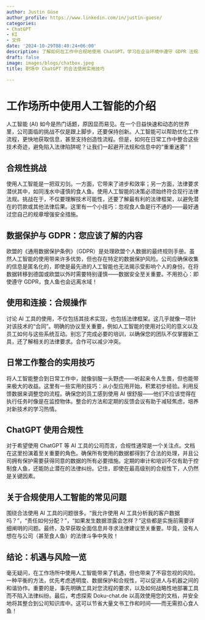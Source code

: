 ```yaml
---
author: Justin Güse
author_profile: https://www.linkedin.com/in/justin-guese/
categories:
- ChatGPT
- KI
- 文件
date: '2024-10-29T08:40:24+06:00'
description: 了解如何在工作中合规地使用 ChatGPT。学习在企业环境中遵守 GDPR 法规和最佳实践！
draft: false
image: images/blogs/chatbox.jpeg
title: 职场中 ChatGPT 的合法使用实用技巧

---
```

# 工作场所中使用人工智能的介绍

人工智能 (AI) 如今是热门话题，原因显而易见。在一个日益快速和动态的世界里，公司面临的挑战不仅是跟上脚步，还要保持创新。人工智能可以帮助优化工作流程，更快地获取信息，甚至支持创造性流程。但是，如何在日常工作中整合这些技术奇迹，避免陷入法律陷阱呢？让我们一起避开法规和信息中的“重重迷雾”！

## 合规性挑战

使用人工智能是一把双刃剑。一方面，它带来了进步和效率；另一方面，法律要求潜伏其中，如同浅水中谨慎的食人鱼。使用人工智能的决策必须始终符合现行法律法规。挑战在于，不仅要理解技术可能性，还要了解最有利的法律框架，以避免潜在的罚款或其他法律后果。这里有一个小技巧：忽视食人鱼是行不通的——最好通过您自己的规章增强安全措施。

## 数据保护与 GDPR：您应该了解的内容

欧盟的《通用数据保护条例》（GDPR）是处理欧盟个人数据的最终规则手册。虽然人工智能的使用带来许多优势，但也存在特定的数据保护风险。公司应确保收集的信息是匿名化的，即使是最先进的人工智能也无法揭示受影响个人的身份。在将数据转移到德国或欧盟以外时需要特别谨慎——数据安全至关重要。不用担心：即使遵守 GDPR，食人鱼也会远离水域！

## 使用和连接：合规操作

讨论 AI 工具的使用，不仅包括其技术实现，也包括法律框架。这几乎就像一项针对该技术的“合同”。明确的协议至关重要，例如人工智能的使用对公司的意义以及员工如何与这些系统互动。别忘了完成必要的培训，以确保您的团队不仅掌握新工具，还了解相关的法律要求。合作可以减少冲突。


## 日常工作整合的实用技巧

将人工智能整合到日常工作中，就像驯服一头野虎——听起来令人生畏，但也能带来极大的收益。这里有一些实用的技巧：从小型应用开始，积累初步经验。利用反馈数据来调整您的流程。确保您的员工感到使用 AI 很舒服——他们不应该觉得在执行任务时像是在监控物体。整合的方法和定期的反馈会议有助于减轻焦虑，培养对新技术的学习热情。


## ChatGPT 使用合规性

对于希望使用 ChatGPT 等 AI 工具的公司而言，合规性通常是一个关注点。文档在这里扮演着至关重要的角色。确保所有使用的数据都得到了合法的处理，并且公司拥有保护需要获得同意的数据的所有必要措施。定期的审计和培训不仅有助于控制食人鱼，还能防止潜在的法律纠纷。记住，即使在最高级别的合规性下，人仍然是关键因素。


## 关于合规使用人工智能的常见问题

围绕合法使用 AI 工具的问题很多。“我允许使用 AI 工具分析我的客户数据吗？”，“责任如何分配？”，“如果发生数据泄露会怎样？”这些都是实施前需要详细阐明的问题。最终，及早获取全面信息并寻求法律建议至关重要。毕竟，没有人想在与公司（甚至食人鱼）的法律斗争中失败！


## 结论：机遇与风险一览

毫无疑问，在工作场所中使用人工智能带来了机遇，但也带来了不容忽视的风险。一种平衡的方法，优先考虑透明度、数据保护和合规性，可以促进人与机器之间的和谐协作。重要的是，事先明确工具对您流程的要求，以及如何战略性地部署工具而不陷入法律纠纷。最后，考虑探索 Doku-chat.de 以高效使用您的文档，并安全地将其整合到公司知识库中。这可以节省大量文书工作和时间——而无需担心食人鱼！
